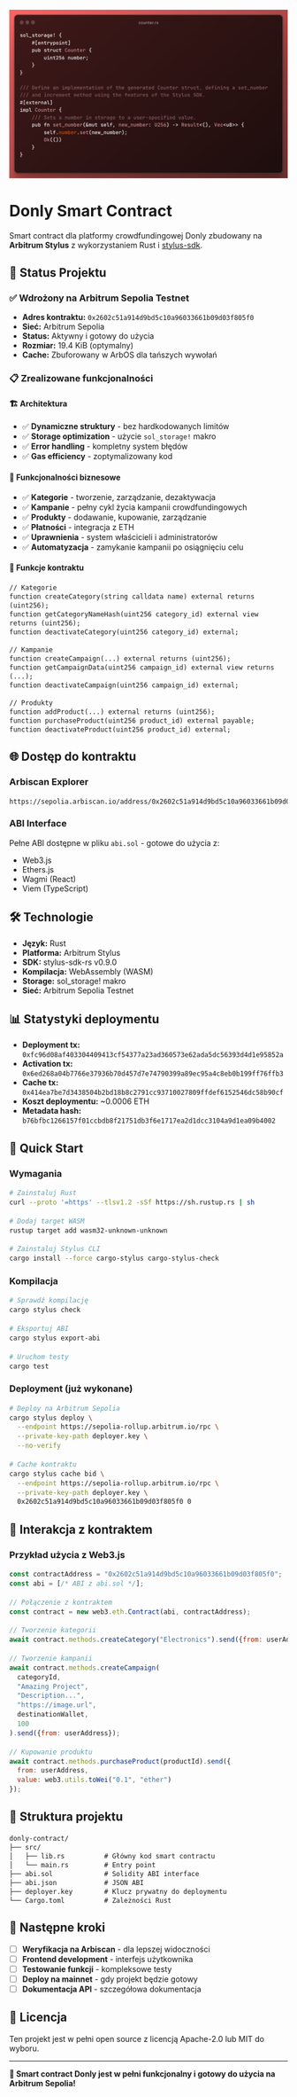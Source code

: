![Image](./header.png)

# Donly Smart Contract

Smart contract dla platformy crowdfundingowej Donly zbudowany na **Arbitrum Stylus** z wykorzystaniem Rust i [stylus-sdk](https://github.com/OffchainLabs/stylus-sdk-rs). 

## 🚀 **Status Projektu**

### ✅ **Wdrożony na Arbitrum Sepolia Testnet**
- **Adres kontraktu:** `0x2602c51a914d9bd5c10a96033661b09d03f805f0`
- **Sieć:** Arbitrum Sepolia
- **Status:** Aktywny i gotowy do użycia
- **Rozmiar:** 19.4 KiB (optymalny)
- **Cache:** Zbuforowany w ArbOS dla tańszych wywołań

### 📋 **Zrealizowane funkcjonalności**

#### 🏗️ **Architektura**
- ✅ **Dynamiczne struktury** - bez hardkodowanych limitów
- ✅ **Storage optimization** - użycie `sol_storage!` makro
- ✅ **Error handling** - kompletny system błędów
- ✅ **Gas efficiency** - zoptymalizowany kod

#### 🎯 **Funkcjonalności biznesowe**
- ✅ **Kategorie** - tworzenie, zarządzanie, dezaktywacja
- ✅ **Kampanie** - pełny cykl życia kampanii crowdfundingowych
- ✅ **Produkty** - dodawanie, kupowanie, zarządzanie
- ✅ **Płatności** - integracja z ETH
- ✅ **Uprawnienia** - system właścicieli i administratorów
- ✅ **Automatyzacja** - zamykanie kampanii po osiągnięciu celu

#### 🔧 **Funkcje kontraktu**
```solidity
// Kategorie
function createCategory(string calldata name) external returns (uint256);
function getCategoryNameHash(uint256 category_id) external view returns (uint256);
function deactivateCategory(uint256 category_id) external;

// Kampanie  
function createCampaign(...) external returns (uint256);
function getCampaignData(uint256 campaign_id) external view returns (...);
function deactivateCampaign(uint256 campaign_id) external;

// Produkty
function addProduct(...) external returns (uint256);
function purchaseProduct(uint256 product_id) external payable;
function deactivateProduct(uint256 product_id) external;
```

## 🌐 **Dostęp do kontraktu**

### **Arbiscan Explorer**
```
https://sepolia.arbiscan.io/address/0x2602c51a914d9bd5c10a96033661b09d03f805f0
```

### **ABI Interface**
Pełne ABI dostępne w pliku `abi.sol` - gotowe do użycia z:
- Web3.js
- Ethers.js  
- Wagmi (React)
- Viem (TypeScript)

## 🛠️ **Technologie**

- **Język:** Rust
- **Platforma:** Arbitrum Stylus
- **SDK:** stylus-sdk-rs v0.9.0
- **Kompilacja:** WebAssembly (WASM)
- **Storage:** sol_storage! makro
- **Sieć:** Arbitrum Sepolia Testnet

## 📊 **Statystyki deploymentu**

- **Deployment tx:** `0xfc96d08af403304409413cf54377a23ad360573e62ada5dc56393d4d1e95852a`
- **Activation tx:** `0x6ed268a04b7766e37936b70d457d7e74790399a89ec95a4c8eb0b199ff76ffb3`
- **Cache tx:** `0x414ea7be7d3438504b2bd18b8c2791cc93710027809ffdef6152546dc58b90cf`
- **Koszt deploymentu:** ~0.0006 ETH
- **Metadata hash:** `b76bfbc1266157f01ccbdb8f21751db3f6e1717ea2d1dcc3104a9d1ea09b4002`

## 🚀 **Quick Start**

### **Wymagania**
```bash
# Zainstaluj Rust
curl --proto '=https' --tlsv1.2 -sSf https://sh.rustup.rs | sh

# Dodaj target WASM
rustup target add wasm32-unknown-unknown

# Zainstaluj Stylus CLI
cargo install --force cargo-stylus cargo-stylus-check
```

### **Kompilacja**
```bash
# Sprawdź kompilację
cargo stylus check

# Eksportuj ABI
cargo stylus export-abi

# Uruchom testy
cargo test
```

### **Deployment** (już wykonane)
```bash
# Deploy na Arbitrum Sepolia
cargo stylus deploy \
  --endpoint https://sepolia-rollup.arbitrum.io/rpc \
  --private-key-path deployer.key \
  --no-verify

# Cache kontraktu
cargo stylus cache bid \
  --endpoint https://sepolia-rollup.arbitrum.io/rpc \
  --private-key-path deployer.key \
  0x2602c51a914d9bd5c10a96033661b09d03f805f0 0
```

## 🔗 **Interakcja z kontraktem**

### **Przykład użycia z Web3.js**
```javascript
const contractAddress = "0x2602c51a914d9bd5c10a96033661b09d03f805f0";
const abi = [/* ABI z abi.sol */];

// Połączenie z kontraktem
const contract = new web3.eth.Contract(abi, contractAddress);

// Tworzenie kategorii
await contract.methods.createCategory("Electronics").send({from: userAddress});

// Tworzenie kampanii
await contract.methods.createCampaign(
  categoryId,
  "Amazing Project",
  "Description...",
  "https://image.url",
  destinationWallet,
  100
).send({from: userAddress});

// Kupowanie produktu
await contract.methods.purchaseProduct(productId).send({
  from: userAddress,
  value: web3.utils.toWei("0.1", "ether")
});
```

## 📁 **Struktura projektu**

```
donly-contract/
├── src/
│   ├── lib.rs          # Główny kod smart contractu
│   └── main.rs         # Entry point
├── abi.sol             # Solidity ABI interface
├── abi.json            # JSON ABI
├── deployer.key        # Klucz prywatny do deploymentu
└── Cargo.toml          # Zależności Rust
```

## 🎯 **Następne kroki**

- [ ] **Weryfikacja na Arbiscan** - dla lepszej widoczności
- [ ] **Frontend development** - interfejs użytkownika
- [ ] **Testowanie funkcji** - kompleksowe testy
- [ ] **Deploy na mainnet** - gdy projekt będzie gotowy
- [ ] **Dokumentacja API** - szczegółowa dokumentacja

## 📄 **Licencja**

Ten projekt jest w pełni open source z licencją Apache-2.0 lub MIT do wyboru.

---

**🎉 Smart contract Donly jest w pełni funkcjonalny i gotowy do użycia na Arbitrum Sepolia!**